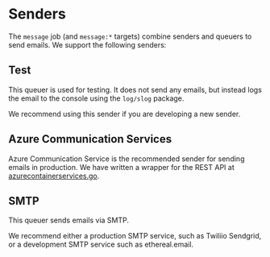 # Senders

The `message` job (and `message:*` targets) combine senders and queuers to send emails. We support the following senders:

## Test

This queuer is used for testing. It does not send any emails, but instead logs the email to the console using the `log/slog` package.

We recommend using this sender if you are developing a new sender.

## Azure Communication Services

Azure Communication Service is the recommended sender for sending emails in production. We have written a wrapper for the REST API at [azurecontainerservices.go](../senders/azurecontainerservices.go).

## SMTP

This queuer sends emails via SMTP.

We recommend either a production SMTP service, such as Twiliio Sendgrid, or a development SMTP service such as ethereal.email.
